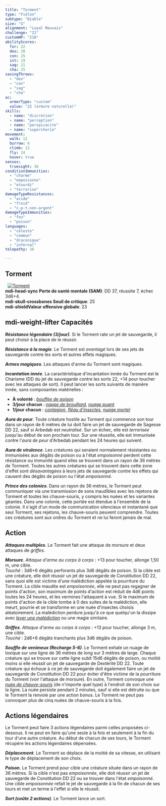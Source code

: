 ```yaml
---
title: "Torment"
type: "Fiélon"
subtype: "Diable"
size: "G"
alignment: "Loyal Mauvais"
challenge: "21"
customHP: "218"
abilityScores:
  for: 22
  dex: 20
  con: 25
  int: 19
  sag: 21
  cha: 25
savingThrows:
  - "dex"
  - "con"
  - "sag"
  - "cha"
ac:
  armorType: "custom"
  value: "22 (armure naturelle)"
skills:
  - name: "discretion"
  - name: "perception"
  - name: "perspicacite"
  - name: "supercherie"
movement:
  walk: 12
  burrow: 6
  climb: 12
  fly: 24
  hover: true
senses:
  truesight: 36
conditionImmunities:
  - "charme"
  - "empoisonne"
  - "etourdi"
  - "terrorise"
damageTypeResistances:
  - "acide"
  - "froid"
  - "c-p-t-non-argent"
damageTypeImmunities:
  - "feu"
  - "poison"
languages:
  - "céleste"
  - "commun"
  - "draconique"
  - "infernal"
telepathy: 36

---
```

## Torment
&nbsp;
[![Torment](https://www.douaratil.fr/illustrations/fielon/torment300.jpeg)](https://www.douaratil.fr/illustrations/fielon/torment.jpeg)  
**<v-icon>mdi-head-sync</v-icon> Perte de santé mentale (SAM)**: DD 37, réussite 7, échec 3d6+4.  
**<v-icon>mdi-skull-crossbones</v-icon> Seuil de critique**: 25        
**<v-icon>mdi-shield</v-icon>Valeur offensive globale**: 23      
## <v-icon>mdi-weight-lifter</v-icon> Capacités
_**Résistance légendaire (3/jour)**_. Si le Torment rate un jet de sauvegarde, il peut choisir à la place de le réussir.

_**Résistance à la magie**_. Le Torment est _avantagé_ lors de ses jets de sauvegarde contre les sorts et autres effets magiques.

_**Armes magiques**_. Les attaques d'arme du Torment sont magiques.

_**Incantation innée**_. La caractéristique d'incantation innée du Torment est le Charisme (DD du jet de sauvegarde contre les sorts 22, +14 pour toucher avec les attaques de sort). Il peut lancer les sorts suivants de manière innée, sans composantes matérielles :
* **À volonté** : [_bouffée de poison_](/grimoire/bouffee-de-poison/)
* **3/jour chacun** : [_nappe de brouillard_](/grimoire/nappe-de-brouillard/), [_nuage puant_](/grimoire/nuage-puant/)
* **1/jour chacun** : [_contagion_](/grimoire/contagion/), [_fléau d'insectes_](/grimoire/fleau-d-insectes/), [_nuage mortel_](/grimoire/nuage-mortel/)

_**Aura de peur**_. Toute créature hostile au Torment qui commence son tour dans un rayon de 6 mètres de lui doit faire un jet de sauvegarde de Sagesse DD 22, sauf si Arbedab est _neutralisé_. Sur un échec, elle est _terrorisée_ jusqu'au début de son prochain tour. Sur une réussite, elle est immunisée contre l'_aura de peur_ d'Arbedab pendant les 24 heures qui suivent.

_**Aura de virulence**_. Les créatures qui seraient normalement résistantes ou immunisées aux dégâts de poison ou à l'état _empoisonné_ perdent cette résistance ou immunité quand elles se trouvent dans un rayon de 36 mètres de Torment. Toutes les autres créatures qui se trouvent dans cette zone d'effet sont _désavantagées_ à leurs jets de sauvegarde contre les effets qui causent des dégâts de poison ou l'état _empoisonné_.

_**Prince des colonies**_. Dans un rayon de 36 mètres, le Torment peut communiquer via une transmission de sons inaudibles avec les rejetons de Torment et toutes les chauve-souris, y compris les nuées et les variantes géantes. Dans une colonie, cette portée est étendue à l'ensemble de la colonie. Il s'agit d'un mode de communication silencieux et instantané que seul Torment, ses rejetons, les chauve-souris peuvent comprendre. Toutes ces créatures sont aux ordres du Torment et ne lui feront jamais de mal.

## Action
_**Attaques multiples**_. Le Torment fait une attaque de _morsure_ et deux attaques de _griffes_.

_**Morsure**_. _Attaque d'arme au corps à corps_ : +13 pour toucher, allonge 1,50 m, une cible.  
_Touché_ : 3d6+6 dégâts perforants plus 3d6 dégâts de poison. Si la cible est une créature, elle doit réussir un jet de sauvegarde de Constitution DD 22, sans quoi elle est victime d'une malédiction appelée la pourriture du Torment. La cible maudite est _empoisonnée_, elle ne peut pas regagner de points d'action, son maximum de points d'action est réduit de 4d6 points toutes les 24 heures, et les vermines l'attaquent à vue. Si le maximum de points d'action de la cible tombe à 0 des suites de la malédiction, elle meurt, pourrie et se transforme en une nuée d'insectes choisis aléatoirement. La malédiction perdure jusqu'à ce que quelqu'un la dissipe avec [_lever une malédiction_](/grimoire/lever-une-malediction/) ou une magie similaire.

_**Griffes**_. _Attaque d'arme au corps à corps_ : +13 pour toucher, allonge 3 m, une cible.  
_Touché_ : 2d6+6 dégâts tranchants plus 3d6 dégâts de poison.

_**Souffle de venimeux (Recharge 5-6)**_. Le Torment exhale un nuage de toxique sur une ligne de 36 mètres de long sur 3 mètres de large. Chaque créature qui se trouve sur cette ligne subit 15d6 dégâts de poison, ou moitié moins si elle réussit un jet de sauvegarde de Dextérité DD 22. Toute créature qui échoue à ce jet de sauvegarde doit également faire un jet de sauvegarde de Constitution DD 22 pour éviter d'être victime de la pourriture du Torment (voir l'attaque de morsure). En outre, Torment convoque une [_nuée de chauve-souris_](/bestiaire/nuee-de-chauve-souris/) (de n'importe quel type) à l'endroit de son choix sur la ligne. La nuée persiste pendant 2 minutes, sauf si elle est détruite ou que le Torment la renvoie par une action bonus. Le Torment ne peut pas convoquer plus de cinq nuées de chauve-souris à la fois.

## Actions légendaires
Le Torment peut faire 3 actions légendaires parmi celles proposées ci-dessous. Il ne peut en faire qu'une seule à la fois et seulement à la fin du tour d'une autre créature. Au début de chacun de ses tours, le Torment récupère les actions légendaires dépensées.

_**Déplacement**_. Le Torment se déplace de la moitié de sa vitesse, en utilisant le type de déplacement de son choix.

_**Poison**_. Le Torment prend pour cible une créature située dans un rayon de 36 mètres. Si la cible n'est pas _empoisonnée_, elle doit réussir un jet de sauvegarde de Constitution DD 22 ou se trouver dans l'état _empoisonné_. Une cible _empoisonnée_ refait le jet de sauvegarde à la fin de chacun de ses tours et met un terme à l'effet si elle le réussit.

_**Sort (coûte 2 actions)**_. Le Torment lance un sort.

